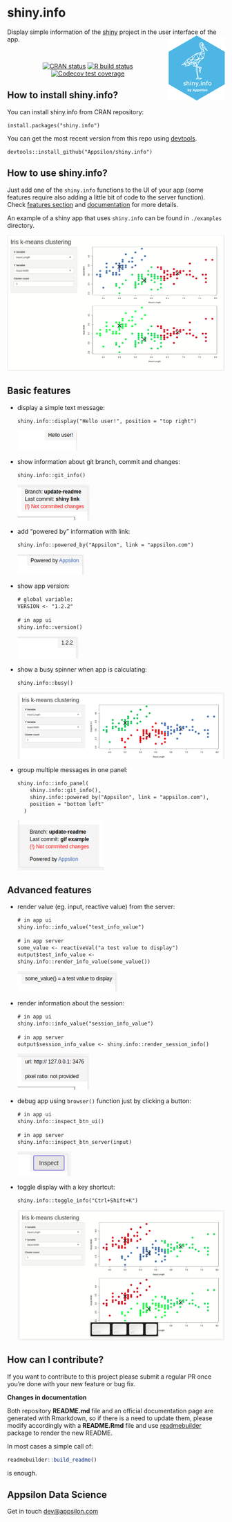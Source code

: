 
<link href="http://fonts.googleapis.com/css?family=Maven+Pro:400,700|Inconsolata" rel="stylesheet" type="text/css">
<link href='docs/style.css' rel='stylesheet' type='text/css'>

# shiny.info

<div class="subheader">

Display simple information of the [shiny](https://shiny.rstudio.com/)
project in the user interface of the app.
<a href='https://github.com/Appsilon/shiny.info'><img src='inst/assets/README_files/logo.png' align="right" height="150" /></a>

</div>

</br>

<center>

<!-- badges: start -->

[![CRAN
status](https://www.r-pkg.org/badges/version/shiny.info)](https://cran.r-project.org/package=shiny.info)
[![R build
status](https://github.com/Appsilon/shiny.info/workflows/R-CMD-check/badge.svg)](https://github.com/Appsilon/shiny.info/actions?workflow=R-CMD-check)
[![Codecov test
coverage](https://codecov.io/gh/Appsilon/shiny.info/branch/master/graph/badge.svg)](https://codecov.io/gh/Appsilon/shiny.info?branch=master)
<!-- badges: end -->

</center>

<div class="section level2">

## How to install shiny.info?

You can install shiny.info from CRAN repository:

    install.packages("shiny.info")

You can get the most recent version from this repo using
[devtools](https://github.com/hadley/devtools).

    devtools::install_github("Appsilon/shiny.info")

## How to use shiny.info?

Just add one of the `shiny.info` functions to the UI of your app (some
features require also adding a little bit of code to the server
function). Check [features section](#basic-features) and
[documentation](https://cran.r-project.org/web/packages/shiny.info/shiny.info.pdf)
for more details.

An example of a shiny app that uses `shiny.info` can be found in
`./examples` directory.

![](inst/assets/README_files/example.gif)

## Basic features

  - display a simple text message:
    
        shiny.info::display("Hello user!", position = "top right")
    
    ![](inst/assets/README_files/display.png)

  - show information about git branch, commit and changes:
    
        shiny.info::git_info()
    
    ![](inst/assets/README_files/git.png)

  - add “powered by” information with link:
    
        shiny.info::powered_by("Appsilon", link = "appsilon.com")
    
    ![](inst/assets/README_files/powered.png)

  - show app version:
    
        # global variable:
        VERSION <- "1.2.2"
        
        # in app ui
        shiny.info::version()
    
    ![](inst/assets/README_files/version.png)

  - show a busy spinner when app is calculating:
    
        shiny.info::busy()
    
    ![](inst/assets/README_files/busy.gif)

  - group multiple messages in one panel:
    
        shiny.info::info_panel(
            shiny.info::git_info(),
            shiny.info::powered_by("Appsilon", link = "appsilon.com"),
            position = "bottom left"
          )
    
    ![](inst/assets/README_files/panel.png)

## Advanced features

  - render value (eg. input, reactive value) from the server:
    
        # in app ui
        shiny.info::info_value("test_info_value")
        
        # in app server
        some_value <- reactiveVal("a test value to display")
        output$test_info_value <- shiny.info::render_info_value(some_value())
    
    ![](inst/assets/README_files/info_value.png)

  - render information about the session:
    
        # in app ui
        shiny.info::info_value("session_info_value")
        
        # in app server
        output$session_info_value <- shiny.info::render_session_info()
    
    ![](inst/assets/README_files/session.png)

  - debug app using `browser()` function just by clicking a button:
    
        # in app ui
        shiny.info::inspect_btn_ui()
        
        # in app server
        shiny.info::inspect_btn_server(input)
    
    ![](inst/assets/README_files/inspect_button.png)

  - toggle display with a key shortcut:
    
        shiny.info::toggle_info("Ctrl+Shift+K")
    
    ![](inst/assets/README_files/shortcut.gif)

## How can I contribute?

If you want to contribute to this project please submit a regular PR
once you’re done with your new feature or bug fix.<br>

**Changes in documentation**

Both repository **README.md** file and an official documentation page
are generated with Rmarkdown, so if there is a need to update them,
please modify accordingly with a **README.Rmd** file and use
[readmebuilder](https://github.com/Appsilon/readmebuilder) package to
render the new README.

In most cases a simple call of:

``` r
readmebuilder::build_readme()
```

is enough.

## Appsilon Data Science

Get in touch [dev@appsilon.com](dev@appsilon.com)

</div>
